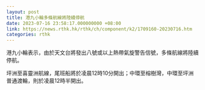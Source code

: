 ```yaml
---
layout: post
title: 港九小輪多條航線將陸續停航
date: 2023-07-16 23:58:17.000000000 +08:00
link: https://news.rthk.hk/rthk/ch/component/k2/1709160-20230716.htm
categories: rthk
---
```


港九小輪表示，由於天文台將發出八號或以上熱帶氣旋警告信號，多條航線將陸續停航。

坪洲至喜靈洲航線，尾班船將於凌晨12時10分開出；中環至榕樹灣，中環至坪洲普通渡輪，則於凌晨12時半開出。
